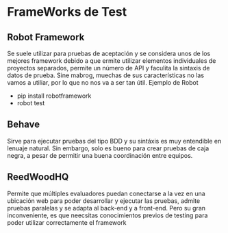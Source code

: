 # FrameWorks de Test
## Robot Framework
Se suele utilizar para pruebas de aceptación y se considera unos de los mejores framework debido a que ermite utilizar elementos individuales de proyectos separados, permite un número de API y faculita la sintaxis de datos de prueba. Sine mabrog, muechas de sus características no las vamos a utiliar, por lo que no nos va a ser tan útil.
Ejemplo de Robot
- pip install robotframework
- robot test

## Behave
Sirve para ejecutar pruebas del tipo BDD y su sintáxis es muy entendible en lenuaje natural. Sin embargo, solo es bueno para crear pruebas de caja negra, a pesar de permitir una buena coordinación entre equipos.

## ReedWoodHQ
Permite que múltiples evaluadores puedan conectarse a la vez en una ubicación web para poder desarrollar y ejecutar las pruebas, admite pruebas paralelas y se adapta al back-end y a front-end. Pero su gran inconveniente, es que neecsitas conocimientos previos de testing para poder utilizar correctamente el framework